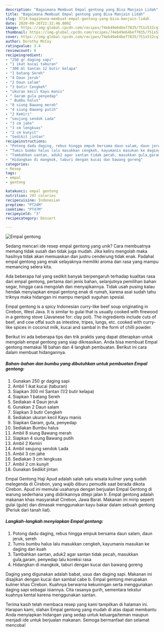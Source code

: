 ```yaml
---
description: "Bagaimana Membuat Empal gentong yang Bisa Manjain Lidah"
title: "Bagaimana Membuat Empal gentong yang Bisa Manjain Lidah"
slug: 3714-bagaimana-membuat-empal-gentong-yang-bisa-manjain-lidah
date: 2020-09-26T22:32:46.800Z
image: https://img-global.cpcdn.com/recipes/74eb49e64bef7835/751x532cq70/empal-gentong-foto-resep-utama.jpg
thumbnail: https://img-global.cpcdn.com/recipes/74eb49e64bef7835/751x532cq70/empal-gentong-foto-resep-utama.jpg
cover: https://img-global.cpcdn.com/recipes/74eb49e64bef7835/751x532cq70/empal-gentong-foto-resep-utama.jpg
author: Dorothy McCoy
ratingvalue: 3.4
reviewcount: 8
recipeingredient:
- "250 gr daging sapi"
- "1 ikat kucai taburan"
- "300 ml Santan 12 butir kelapa"
- "1 batang Sereh"
- "4 Daun jeruk"
- "2 Daun salam"
- "3 butir Cengkeh"
- "ukuran kecil Kayu manis"
- " Garam gula penyedap"
- " Bumbu halus"
- "8 siung Bawang merah"
- "4 siung Bawang putih"
- "2 Kemiri"
- "seujung sendok Lada"
- "3 cm jahe"
- "3 cm lengkuas"
- "2 cm kunyit"
- "Sedikit jintan"
recipeinstructions:
- "Potong dadu daging, rebus hingga empuk bersama daun salam, daun jeruk, sereh"
- "Tumis bumbu halus lalu masukkan cengkeh, kayumanis masukan ke daging dan kuah"
- "Tambahkan santan, aduk2 agar santan tidak pecah, masukkan gula,garam, penyedap lalu koreksi rasa"
- "Hidangkan di mangkok, taburi dengan kucai dan bawang goreng"
categories:
- Resep
tags:
- empal
- gentong

katakunci: empal gentong 
nutrition: 297 calories
recipecuisine: Indonesian
preptime: "PT24M"
cooktime: "PT47M"
recipeyield: "3"
recipecategory: Dessert

---
```



![Empal gentong](https://img-global.cpcdn.com/recipes/74eb49e64bef7835/751x532cq70/empal-gentong-foto-resep-utama.jpg)

Sedang mencari ide resep empal gentong yang unik? Cara membuatnya memang tidak susah dan tidak juga mudah. Jika keliru mengolah maka hasilnya tidak akan memuaskan dan justru cenderung tidak enak. Padahal empal gentong yang enak selayaknya memiliki aroma dan rasa yang mampu memancing selera kita.

Ada beberapa hal yang sedikit banyak berpengaruh terhadap kualitas rasa dari empal gentong, pertama dari jenis bahan, selanjutnya pemilihan bahan segar, hingga cara mengolah dan menyajikannya. Tidak usah pusing kalau hendak menyiapkan empal gentong enak di rumah, karena asal sudah tahu triknya maka hidangan ini mampu menjadi suguhan spesial.

Empal gentong is a spicy Indonesian curry-like beef soup originating in Cirebon, West Java. It is similar to gulai that is usually cooked with firewood in a gentong stove (Javanese for: clay pot). The ingredients include cuts of beef, and cow offal such as intestine, tripes, lungs, etc. cooked with curry-like spices in coconut milk, kucai and sambal in the form of chilli powder.


Berikut ini ada beberapa tips dan trik praktis yang dapat diterapkan untuk mengolah empal gentong yang siap dikreasikan. Anda bisa membuat Empal gentong memakai 18 bahan dan 4 langkah pembuatan. Berikut ini cara dalam membuat hidangannya.

<!--inarticleads1-->

##### Bahan-bahan dan bumbu yang dibutuhkan untuk pembuatan Empal gentong:

1. Gunakan 250 gr daging sapi
1. Ambil 1 ikat kucai (taburan)
1. Siapkan 300 ml Santan (1/2 butir kelapa)
1. Siapkan 1 batang Sereh
1. Sediakan 4 Daun jeruk
1. Gunakan 2 Daun salam
1. Siapkan 3 butir Cengkeh
1. Sediakan ukuran kecil Kayu manis
1. Siapkan  Garam, gula, penyedap
1. Sediakan  Bumbu halus
1. Ambil 8 siung Bawang merah
1. Siapkan 4 siung Bawang putih
1. Ambil 2 Kemiri
1. Ambil seujung sendok Lada
1. Ambil 3 cm jahe
1. Sediakan 3 cm lengkuas
1. Ambil 2 cm kunyit
1. Gunakan Sedikit jintan


Empal Gentong Haji Apud adalah salah satu wisata kuliner yang sudah melegenda di Cirebon, yang wajib diburu pemudik saat berada dikota Cirebon. Apud ini memulai usahanya dengan berjualan Empal Gentong di warung sederhana yang didirikannya ditepi jalan Ir. Empal gentong adalah makanan khas masyarakat Cirebon, Jawa Barat. Makanan ini mirip seperti gulai (gule) dan dimasak menggunakan kayu bakar dalam sebuah gentong (Periuk dari tanah liat). 

<!--inarticleads2-->

##### Langkah-langkah menyiapkan Empal gentong:

1. Potong dadu daging, rebus hingga empuk bersama daun salam, daun jeruk, sereh
1. Tumis bumbu halus lalu masukkan cengkeh, kayumanis masukan ke daging dan kuah
1. Tambahkan santan, aduk2 agar santan tidak pecah, masukkan gula,garam, penyedap lalu koreksi rasa
1. Hidangkan di mangkok, taburi dengan kucai dan bawang goreng


Daging yang digunakan adalah babat, usus dan daging sapi. Makanan ini disajikan dengan kucai dan sambal cabe b. Empal gentong merupakan kuliner khas Cirebon. Kuahnya berwarna kekuningan serta menggunakan daging sapi sebagai isiannya. Cita rasanya gurih, sementara tekstur kuahnya kental karena menggunakan santan. 

Terima kasih telah membaca resep yang kami tampilkan di halaman ini. Harapan kami, olahan Empal gentong yang mudah di atas dapat membantu Anda menyiapkan hidangan yang sedap untuk keluarga/teman maupun menjadi ide untuk berjualan makanan. Semoga bermanfaat dan selamat mencoba!
